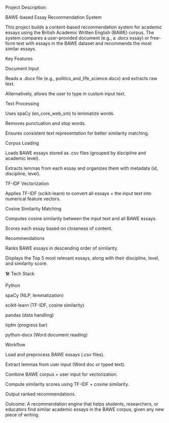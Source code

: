 Project Description:

BAWE-based Essay Recommendation System

This project builds a content-based recommendation system for academic essays using the British Academic Written English (BAWE) corpus. The system compares a user-provided document (e.g., a .docx essay) or free-form text with essays in the BAWE dataset and recommends the most similar essays.

Key Features

Document Input

Reads a .docx file (e.g., politics_and_life_science.docx) and extracts raw text.

Alternatively, allows the user to type in custom input text.

Text Processing

Uses spaCy (en_core_web_sm) to lemmatize words.

Removes punctuation and stop words.

Ensures consistent text representation for better similarity matching.

Corpus Loading

Loads BAWE essays stored as .csv files (grouped by discipline and academic level).

Extracts lemmas from each essay and organizes them with metadata (id, discipline, level).

TF-IDF Vectorization

Applies TF-IDF (scikit-learn) to convert all essays + the input text into numerical feature vectors.

Cosine Similarity Matching

Computes cosine similarity between the input text and all BAWE essays.

Scores each essay based on closeness of content.

Recommendations

Ranks BAWE essays in descending order of similarity.

Displays the Top 5 most relevant essays, along with their discipline, level, and similarity score.

🛠️ Tech Stack

Python

spaCy (NLP, lemmatization)

scikit-learn (TF-IDF, cosine similarity)

pandas (data handling)

tqdm (progress bar)

python-docx (Word document reading)

Workflow

Load and preprocess BAWE essays (.csv files).

Extract lemmas from user input (Word doc or typed text).

Combine BAWE corpus + user input for vectorization.

Compute similarity scores using TF-IDF + cosine similarity.

Output ranked recommendations.

Outcome:
A recommendation engine that helps students, researchers, or educators find similar academic essays in the BAWE corpus, given any new piece of writing.
